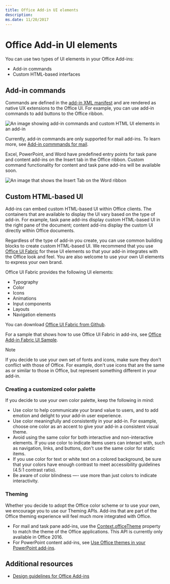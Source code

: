 ```yaml
---
title: Office Add-in UI elements
description: 
ms.date: 11/20/2017 
---
```



# Office Add-in UI elements

You can use two types of UI elements in your Office Add-ins: 

- Add-in commands 
- Custom HTML-based interfaces

## Add-in commands
Commands are defined in the [add-in XML manifest](../../develop/create-addin-commands.md) and are rendered as native UX extensions to the Office UI. For example, you can use add-in commands to add buttons to the Office ribbon. 

![An image showing add-in commands and custom HTML UI elements in an add-in](../../images/layouts-add-in-commands-v0.03.png)

Currently, add-in commands are only supported for mail add-ins. To learn more, see [Add-in commmands for mail](https://docs.microsoft.com/en-us/outlook/add-ins/add-in-commands-for-outlook). 

Excel, PowerPoint, and Word have predefined entry points for task pane and content add-ins on the Insert tab in the Office ribbon. Custom command functionality for content and task pane add-ins will be available soon. 

![An image that shows the Insert Tab on the Word ribbon](../../images/word-doc-insert-tab.png)

## Custom HTML-based UI

Add-ins can embed custom HTML-based UI within Office clients. The containers that are available to display the UI vary based on the type of add-in. For example, task pane add-ins display custom HTML-based UI in the right pane of the document; content add-ins display the custom UI directly within Office documents.

Regardless of the type of add-in you create, you can use common building blocks to create custom HTML-based UI. We recommend that you use [Office UI Fabric](https://github.com/OfficeDev/Office-UI-Fabric) for these UI elements so that your add-in integrates with the Office look and feel. You are also welcome to use your own UI elements to express your own brand.

Office UI Fabric provides the following UI elements:

- Typography
- Color
- Icons
- Animations
- Input components
- Layouts
- Navigation elements

You can download [Office UI Fabric from Github](https://github.com/OfficeDev/Office-UI-Fabric).

For a sample that shows how to use Office UI Fabric in add-ins, see [Office Add-in Fabric UI Sample](https://github.com/OfficeDev/Office-Add-in-Fabric-UI-Sample).

> [!NOTE]
> If you decide to use your own set of fonts and icons, make sure they don't conflict with those of Office. For example, don't use icons that are the same as or similar to those in Office, but represent something different in your add-in. 

### Creating a customized color palette
If you decide to use your own color palette, keep the following in mind: 
 
- Use color to help communicate your brand value to users, and to add emotion and delight to your add-in user experience.
- Use color meaningfully and consistently in your add-in. For example, choose one color as an accent to give your add-in a consistent visual theme.
- Avoid using the same color for both interactive and non-interactive elements. If you use color to indicate items users can interact with, such as navigation, links, and buttons, don't use the same color for static items.
- If you use color for text or white text on a colored background, be sure that your colors have enough contrast to meet accessibility guidelines (4.5:1 contrast ratio).
- Be aware of color blindness —- use more than just colors to indicate interactivity.

### Theming 
Whether you decide to adopt the Office color scheme or to use your own, we encourage you to use our Theming APIs. Add-ins that are part of the Office theming experience will feel much more integrated with Office.


- For mail and task pane add-ins, use the [Context.officeTheme](https://dev.office.com/reference/add-ins/shared/office.context.officetheme) property to match the theme of the Office applications. This API is currently only available in Office 2016.  
- For PowerPoint content add-ins, see [Use Office themes in your PowerPoint add-ins](../../powerpoint/use-document-themes-in-your-powerpoint-add-ins.md).

<!-- Link to theming API docs and Humberto's seed sample. Add screenshot of themed add-in. -->


## Additional resources

- [Design guidelines for Office Add-ins](../add-in-design.md)

